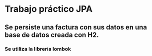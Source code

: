 # Trabajo práctico JPA
## Se persiste una factura con sus datos en una base de datos creada con H2.
### Se utiliza la librería lombok
